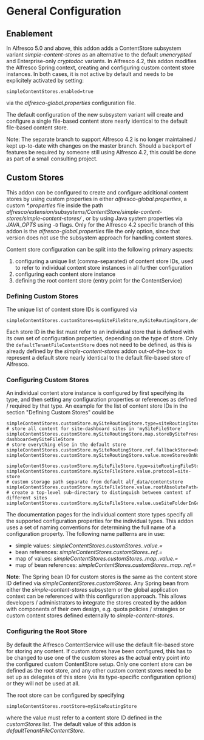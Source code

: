 # General Configuration

## Enablement

In Alfresco 5.0 and above, this addon adds a ContentStore subsystem variant _simple-content-stores_ as an alternative to the default _unencrypted_ and Enterprise-only _cryptodoc_ variants. In Alfresco 4.2, this addon modifies the Alfresco Spring context, creating and configuring custom content store instances. In both cases, it is not active by default and needs to be explicitely activated by setting:

```text
simpleContentStores.enabled=true
```

via the _alfresco-global.properties_ configuration file.

The default configuration of the new subsystem variant will create and configure a single file-based content store nearly identical to the default file-based content store.

Note: The separate branch to support Alfresco 4.2 is no longer maintained / kept up-to-date with changes on the master branch. Should a backport of features be required by someone still using Alfresco 4.2, this could be done as part of a small consulting project.

## Custom Stores

This addon can be configured to create and configure additional content stores by using custom properties in either _alfresco-global.properties_, a custom _\*.properties_ file inside the path _alfresco/extension/subsystems/ContentStore/simple-content-stores/simple-content-stores/_ , or by using Java system properties via _JAVA_OPTS_ using `-D` flags. Only for the Alfresco 4.2 specific branch of this addon is the _alfresco-global.properties_ file the only option, since that version does not use the subsystem approach for handling content stores.

Content store configuration can be split into the following primary aspects:

1. configuring a unique list (comma-separated) of content store IDs, used to refer to individual content store instances in all further configuration
2. configuring each content store instance
3. defining the root content store (entry point for the ContentService)

### Defining Custom Stores

The unique list of content store IDs is configured via

```text
simpleContentStores.customStores=mySiteFileStore,mySiteRoutingStore,defaultTenantFileContentStore
```

Each store ID in the list must refer to an individual store that is defined with its own set of configuration properties, depending on the type of store. Only the ```defaultTenantFileContentStore``` does not need to be defined, as this is already defined by the _simple-content-stores_ addon out-of-the-box to represent a default store nearly identical to the default file-based store of Alfresco.

### Configuring Custom Stores

An individual content store instance is configured by first specifying its type, and then setting any configuration properties or references as defined / required by that type. An example for the list of content store IDs in the section "Defining Custom Stores" could be

```text
simpleContentStores.customStore.mySiteRoutingStore.type=siteRoutingStore
# store all content for site-dashboard sites in 'mySiteFileStore'
simpleContentStores.customStore.mySiteRoutingStore.map.storeBySitePreset.ref.site-dashboard=mySiteFileStore
# store everything else in the default store
simpleContentStores.customStore.mySiteRoutingStore.ref.fallbackStore=defaultTenantFileContentStore
simpleContentStores.customStore.mySiteRoutingStore.value.moveStoresOnNodeMoveOrCopy=true

simpleContentStores.customStore.mySiteFileStore.type=siteRoutingFileStore
simpleContentStores.customStore.mySiteFileStore.value.protocol=site-store
# custom storage path separate from default alf_data/contentstore
simpleContentStores.customStore.mySiteFileStore.value.rootAbsolutePath=${dir.root}/contentstore.site
# create a top-level sub-directory to distinguish between content of different sites
simpleContentStores.customStore.mySiteFileStore.value.useSiteFolderInGenericDirectories=true
```

The documentation pages for the individual content store types specify all the supported configuration properties for the individual types. This addon uses a set of naming conventions for determining the full name of a configuration property. The following name patterns are in use:

* simple values: _simpleContentStores.customStores.**<storeId>**.value.**<propertyName>**=**<value>**_
* bean references: _simpleContentStores.customStores.**<storeId>**.ref.**<propertyName>**=**<springBeanId>**_
* map of values: _simpleContentStores.customStores.**<storeId>**.map.**<propertyName>**.value.**<mapKey>**=**<value>**_
* map of bean references: _simpleContentStores.customStores.**<storeId>**.map.**<propertyName>**.ref.**<mapKey>**=**<springBeanId>**_

**Note**: The Spring bean ID for custom stores is the same as the content store ID defined via _simpleContentStores.customStores_.
Any Spring bean from either the _simple-content-stores_ subsystem or the global application context can be referenced with this configuration approach. This allows developers / administrators to integrate the stores created by the addon with components of their own design, e.g. quota policies / strategies or custom content stores defined externally to _simple-content-stores_.

### Configuring the Root Store

By default the Alfresco ContentService will use the default file-based store for storing any content. If custom stores have been configured, this has to be changed to use one of the custom stores as the actual entry point into the configured custom ContentStore setup. Only one content store can be defined as the root store, and any other custom content stores need to be set up as delegates of this store (via its type-specific configuration options) or they will not be used at all.

The root store can be configured by specifying

```text
simpleContentStores.rootStore=mySiteRoutingStore
```

where the value must refer to a content store ID defined in the _customStores_ list. The default value of this addon is _defaultTenantFileContentStore_.